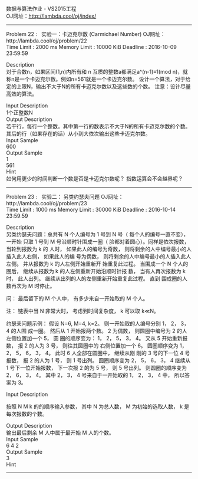 数据与算法作业 - VS2015工程<br/>
OJ网址：http://lambda.cool/oj/index/<br/>
<hr/>
Problem  22  :   实验一：卡迈克尔数 (Carmichael Number) OJ网址：http://lambda.cool/oj/problem/22<br/>
Time Limit :  2000 ms       Memory Limit :  10000 KiB       Deadline :  2016-10-09 23:59:59<br/>
<p>Description<br/>
对于合数n，如果区间(1,n)内所有和 n 互质的整数a都满足a^(n-1)≡1(mod n)，就称n是一个卡迈克尔数。例如n=561就是一个卡迈克尔数。 设计一个算法，对于给定的上限N，输出不大于N的所有卡迈克尔数以及这些数的个数。 注意：设计尽量高效的算法。<p/>
Input Description<br/>
1个正整数N<br/>
Output Description<br/>
若干行，每行一个整数。其中第一行的数表示不大于N的所有卡迈克尔数的个数。其后的行（如果存在的话）从小到大依次输出这些卡迈克尔数。<br/>
Input Sample<br/>
600<br/>
Output Sample<br/>
1<br/>
561<br/>
Hint<br/>
如何用更少的时间判断一个数是否是卡迈克尔数呢？ 指数运算会不会越界呢？<br/>
<hr/>
Problem  23  :   实验二： 另类约瑟夫问题 OJ网址：http://lambda.cool/oj/problem/23<br/>
Time Limit :  1000 ms       Memory Limit :  30000 KiB       Deadline :  2016-10-14 23:59:59<br/>
<p>Description<br/>另类约瑟夫问题：总共有 N 个人编号为 1 号到 N 号（ 每个人的编号一直不变），一开始 只取 1 号到 M 号沿顺时针围成一圈（ 脸都对着圆心）。同样是依次报数，当轮到报数为 k 的 人时， 如果此人的编号为奇数， 则将剩余的人中编号最小的人插入此人右侧， 如果此人的编 号为偶数， 则将剩余的人中编号最小的人插入此人左侧。 并从报数为 k 的人左侧开始重新开 始重复此过程。 当围成一个 N 个人的圈后， 继续从报数为 k 的人左侧重新开始沿顺时针报 数， 当有人再次报数为 k 时， 此人出列。 继续从出列的人的左侧重新开始重复此过程。 直到 围成圈的人数再次为 M 时停止。<p/>
<p>问： 最后留下的 M 个人中， 有多少来自一开始取的 M 个人。<p/>
<p>注： 链表中当 N 非常大时， 考虑到时间复杂度， k 可以取 k≪N。<p/>
<p>约瑟夫问题示例： 假设 N=6, M=4, k=2。 则一开始取的人编号分别 1， 2， 3， 4 的人围 成一圈。 然后从 1 开始报两个数。 2 为偶数， 则圆圈中编号为 2 的人左侧位置加一个 5， 圆 圈的顺序变为： 1， 2， 5， 3， 4。 又从 5 开始重新报数， 报 2 的人为 3 号， 则往其圆圈中的 右侧位置加一个 6。 圆圈顺序变为 1， 2， 5， 6， 3， 4。 此时 6 人全部在圆圈中， 继续从刚 刚的 3 号的下一位 4 号报数， 报 2 的人为 1 号， 则 1 号出列。 圆圈顺序变为 2， 5， 6， 3， 4 继续从 1 号下一位开始报数， 下一次报 2 的为 5 号， 则 5 号出列。 则圆圈的顺序变为 2， 6， 3， 4。 其中 2， 3， 4 号来自于一开始取的 1， 2， 3， 4 中， 所以答案为 3。<p/>
<p>Input Description<p/>
<p>按照 N M k 的的顺序输入参数， 其中 N 为总人数， M 为初始的选取人数， k 是每次报数的个数。<p/>
Output Description<br/>
输出最后剩余 M 人中属于最开始 M 人的个数。<br/>
Input Sample<br/>
6 4 2<br/>
Output Sample<br/>
3<br/>
Hint<br/>
<hr/>
